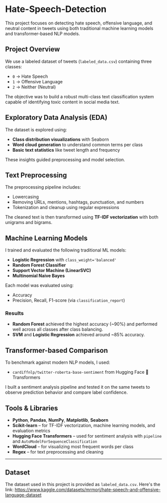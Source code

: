 # Hate-Speech-Detection

This project focuses on detecting hate speech, offensive language, and neutral content in tweets using both traditional machine learning models and transformer-based NLP models.

## Project Overview

We use a labeled dataset of tweets (`labeled_data.csv`) containing three classes:
- `0` → Hate Speech  
- `1` → Offensive Language  
- `2` → Neither (Neutral)

The objective was to build a robust multi-class text classification system capable of identifying toxic content in social media text.

## Exploratory Data Analysis (EDA)

The dataset is explored using:
- **Class distribution visualizations** with Seaborn
- **Word cloud generation** to understand common terms per class
- **Basic text statistics** like tweet length and frequency

These insights guided preprocessing and model selection.

## Text Preprocessing

The preprocessing pipeline includes:
- Lowercasing
- Removing URLs, mentions, hashtags, punctuation, and numbers
- Tokenization and cleanup using regular expressions

The cleaned text is then transformed using **TF-IDF vectorization** with both unigrams and bigrams.

## Machine Learning Models

I trained and evaluated the following traditional ML models:
- **Logistic Regression** with `class_weight='balanced'`
- **Random Forest Classifier**
- **Support Vector Machine (LinearSVC)**
- **Multinomial Naive Bayes**

Each model was evaluated using:
- Accuracy
- Precision, Recall, F1-score (via `classification_report`)

### Results
- **Random Forest** achieved the highest accuracy (~90%) and performed well across all classes after class balancing.
- **SVM** and **Logistic Regression** achieved around ~85% accuracy.

## Transformer-based Comparison

To benchmark against modern NLP models, I used:
- `cardiffnlp/twitter-roberta-base-sentiment` from Hugging Face 🤗 Transformers

I built a sentiment analysis pipeline and tested it on the same tweets to observe prediction behavior and compare label confidence.

## Tools & Libraries

- **Python**, **Pandas**, **NumPy**, **Matplotlib**, **Seaborn**  
- **Scikit-learn** – for TF-IDF vectorization, machine learning models, and evaluation metrics  
- **Hugging Face Transformers** – used for sentiment analysis with `pipeline` and `AutoModelForSequenceClassification`  
- **WordCloud** – for visualizing most frequent words per class  
- **Regex** – for text preprocessing and cleaning  

---

## Dataset

The dataset used in this project is provided as `labeled_data.csv`. Here's the link: https://www.kaggle.com/datasets/mrmorj/hate-speech-and-offensive-language-dataset
